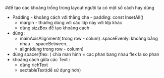 #để tạo các khoảng trống trong layout người ta có một số cách hay dùng
- Padding - khoảng cách với thằng cha  - padding: const     InsetAll()
     + margin - thương dùng với các lớp này với lớp khác
     + dùng sizzBox để tạo khoảng cách 
- dùng :
     + mainAxisAlignment( trong row - colum) .spaceEvenly: khoảng bằng nhau - .spaceBetween...
    + align(dùng trong row - column)
- dùng spacer(flex: ) chia man hinh = cac phan bang nhau flex  la so phan
- khoảng cách giữa các Text : 
     + dùng richText 
     + sectableText(dễ sử dụng hơn)

